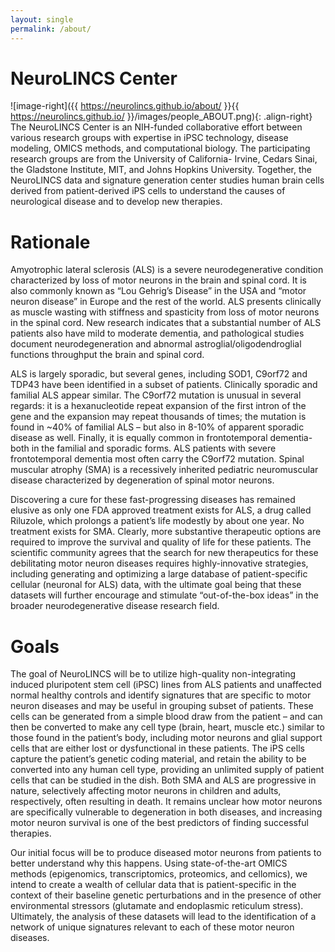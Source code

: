 ```yaml
---
layout: single
permalink: /about/
---
```


# NeuroLINCS Center
![image-right]({{ https://neurolincs.github.io/about/ }}{{ https://neurolincs.github.io/ }}/images/people_ABOUT.png){: .align-right}
The NeuroLINCS Center is an NIH-funded collaborative effort between various research groups with expertise in iPSC technology, disease modeling, OMICS methods, and computational biology. The participating research groups are from the University of California- Irvine, Cedars Sinai, the Gladstone Institute, MIT, and Johns Hopkins University. Together, the NeuroLINCS data and signature generation center studies human brain cells derived from patient-derived iPS cells to understand the causes of neurological disease and to develop new therapies. 

# Rationale

Amyotrophic lateral sclerosis (ALS) is a severe neurodegenerative condition characterized by loss of motor neurons in the brain and spinal cord. It is also commonly known as “Lou Gehrig’s Disease” in the USA and “motor neuron disease” in Europe and the rest of the world. ALS presents clinically as muscle wasting with stiffness and spasticity from loss of motor neurons in the spinal cord. New research indicates that a substantial number of ALS patients also have mild to moderate dementia, and pathological studies document neurodegeneration and abnormal astroglial/oligodendroglial functions throughput the brain and spinal cord.

ALS is largely sporadic, but several genes, including SOD1, C9orf72 and TDP43 have been identified in a subset of patients. Clinically sporadic and familial ALS appear similar. The C9orf72 mutation is unusual in several regards: it is a hexanucleotide repeat expansion of the first intron of the gene and the expansion may repeat thousands of times; the mutation is found in ~40% of familial ALS – but also in 8-10% of apparent sporadic disease as well. Finally, it is equally common in frontotemporal dementia- both in the familial and sporadic forms. ALS patients with severe frontotemporal dementia most often carry the C9orf72 mutation. Spinal muscular atrophy (SMA) is a recessively inherited pediatric neuromuscular disease characterized by degeneration of spinal motor neurons.

Discovering a cure for these fast-progressing diseases has remained elusive as only one FDA approved treatment exists for ALS, a drug called Riluzole, which prolongs a patient’s life modestly by about one year. No treatment exists for SMA. Clearly, more substantive therapeutic options are required to improve the survival and quality of life for these patients. The scientific community agrees that the search for new therapeutics for these debilitating motor neuron diseases requires highly-innovative strategies, including generating and optimizing a large database of patient-specific cellular (neuronal for ALS) data, with the ultimate goal being that these datasets will further encourage and stimulate “out-of-the-box ideas” in the broader neurodegenerative disease research field.

# Goals

The goal of NeuroLINCS will be to utilize high-quality non-integrating induced pluripotent stem cell (iPSC) lines from ALS patients and unaffected normal healthy controls and identify signatures that are specific to motor neuron diseases and may be useful in grouping subset of patients. These cells can be generated from a simple blood draw from the patient – and can then be converted to make any cell type (brain, heart, muscle etc.) similar to those found in the patient’s body, including motor neurons and glial support cells that are either lost or dysfunctional in these patients. The iPS cells capture the patient’s genetic coding material, and retain the ability to be converted into any human cell type, providing an unlimited supply of patient cells that can be studied in the dish. Both SMA and ALS are progressive in nature, selectively affecting motor neurons in children and adults, respectively, often resulting in death. It remains unclear how motor neurons are specifically vulnerable to degeneration in both diseases, and increasing motor neuron survival is one of the best predictors of finding successful therapies.

Our initial focus will be to produce diseased motor neurons from patients to better understand why this happens. Using state-of-the-art OMICS methods (epigenomics, transcriptomics, proteomics, and cellomics), we intend to create a wealth of cellular data that is patient-specific in the context of their baseline genetic perturbations and in the presence of other environmental stressors (glutamate and endoplasmic reticulum stress). Ultimately, the analysis of these datasets will lead to the identification of a network of unique signatures relevant to each of these motor neuron diseases.
